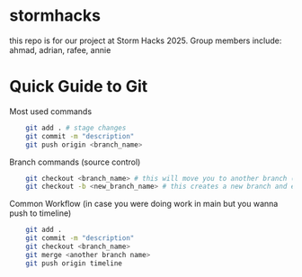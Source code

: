 # stormhacks

this repo is for our project at Storm Hacks 2025. Group members include: ahmad, adrian, rafee, annie

# Quick Guide to Git

Most used commands
```bash
    git add . # stage changes
    git commit -m "description"
    git push origin <branch_name>
```

Branch commands (source control)
```bash
    git checkout <branch_name> # this will move you to another branch (caution, it will erase any of your current changes if you made any)
    git checkout -b <new_branch_name> # this creates a new branch and enters it for you (Most used commands)
```

Common Workflow (in case you were doing work in main but you wanna push to timeline)
```bash
    git add .
    git commit -m "description"
    git checkout <branch_name>
    git merge <another branch name>
    git push origin timeline
```
